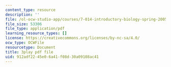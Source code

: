 ```yaml
---
content_type: resource
description: ''
file: /ol-ocw-studio-app/courses/7-014-introductory-biology-spring-2005/912adf2245e06a41f08d30a09108ac41_zIXGgyOwtUk.pdf
file_size: 53306
file_type: application/pdf
learning_resource_types: []
license: https://creativecommons.org/licenses/by-nc-sa/4.0/
ocw_type: OCWFile
resourcetype: Document
title: 3play pdf file
uid: 912adf22-45e0-6a41-f08d-30a09108ac41
---
```

